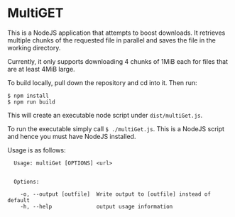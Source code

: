 # MultiGET
This is a NodeJS application that attempts to boost downloads. It retrieves multiple chunks of the requested file in parallel and saves the file in the working directory.

Currently, it only supports downloading 4 chunks of 1MiB each for files that are at least 4MiB large.

To build locally, pull down the repository and cd into it. Then run:
```
$ npm install
$ npm run build
```
This will create an executable node script under `dist/multiGet.js`.

To run the executable simply call `$ ./multiGet.js`. This is a NodeJS script and hence you must have NodeJS installed.

Usage is as follows:
```
  Usage: multiGet [OPTIONS] <url>


  Options:

    -o, --output [outfile]  Write output to [outfile] instead of default
    -h, --help              output usage information
```